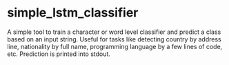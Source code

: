 # simple_lstm_classifier
A simple tool to train a character or word level classifier and predict a class based on an input string. Useful for tasks like detecting country by address line, nationality by full name, programming language by a few lines of code, etc. Prediction is printed into stdout.
